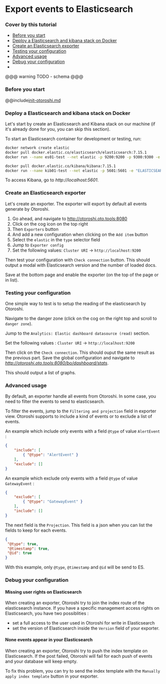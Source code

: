# Export events to Elasticsearch

### Cover by this tutorial
- [Before you start](#before-you-start)
- [Deploy a Elasticsearch and kibana stack on Docker](#deploy-a-elasticsearch-and-kibana-stack-on-docker)
- [Create an Elasticsearch exporter](#create-an-elasticsearch-exporter)
- [Testing your configuration](#testing-your-configuration)
- [Advanced usage](#advanced-usage)
- [Debug your configuration](#debug-your-configuration)
- 

@@@ warning
TODO - schema
@@@

### Before you start

@@include[init-otoroshi.md](../snippets/init-otoroshi.md) 

### Deploy a Elasticsearch and kibana stack on Docker

Let's start by create an Elasticsearch and Kibana stack on our machine (if it's already done for you, you can skip this section).

To start an Elasticsearch container for development or testing, run:

```sh
docker network create elastic
docker pull docker.elastic.co/elasticsearch/elasticsearch:7.15.1
docker run --name es01-test --net elastic -p 9200:9200 -p 9300:9300 -e "discovery.type=single-node" docker.elastic.co/elasticsearch/elasticsearch:7.15.1
```

```sh
docker pull docker.elastic.co/kibana/kibana:7.15.1
docker run --name kib01-test --net elastic -p 5601:5601 -e "ELASTICSEARCH_HOSTS=http://es01-test:9200" docker.elastic.co/kibana/kibana:7.15.1
```

To access Kibana, go to *http://localhost:5601*.

### Create an Elasticsearch exporter

Let's create an exporter. The exporter will export by default all events generate by Otoroshi.

1. Go ahead, and navigate to http://otoroshi.oto.tools:8080
2. Click on the cog icon on the top right
3. Then `Exporters` button
4. And add a new configuration when clicking on the `Add item` button
5. Select the `elastic` in the `type` selector field
6. Jump to `Exporter config`
7. Set the following values: `Cluster URI` -> `http://localhost:9200`

Then test your configuration with `Check connection` button. This should output a modal with Elasticsearch version and the number of loaded docs.

Save at the bottom page and enable the exporter (on the top of the page or in list).

### Testing your configuration

One simple way to test is to setup the reading of the elasticsearch by Otoroshi.

Navigate to the danger zone (click on the cog on the right top and scroll to `danger zone`).

Jump to the `Analytics: Elastic dashboard datasource (read)` section.

Set the following values : `Cluster URI` -> `http://localhost:9200`

Then click on the `Check connection`. This should ouput the same result as the previous part. Save the global configuration and navigate to *http://otoroshi.oto.tools:8080/bo/dashboard/stats*.

This should output a list of graphs.

### Advanced usage

By default, an exporter handle all events from Otoroshi. In some case, you need to filter the events to send to elasticsearch.

To filter the events, jump to the `Filtering and projection` field in exporter view. Otoroshi supports to include a kind of events or to exclude a list of events. 

An example which include only events with a field `@type` of value `AlertEvent` :
```json
{
    "include": [
        { "@type": "AlertEvent" }
    ],
    "exclude": []
}
```
An example which exclude only events with a field `@type` of value `GatewayEvent` :
```json
{
    "exclude": [
        { "@type": "GatewayEvent" }
    ],
    "include": []
}
```

The next field is the `Projection`. This field is a json when you can list the fields to keep for each events.

```json
{
 "@type": true,
 "@timestamp": true,
 "@id": true
}
```
With this example, only `@type`, `@timestamp` and `@id` will be send to ES.

### Debug your configuration

#### Missing user rights on Elasticsearch

When creating an exporter, Otoroshi try to join the index route of the elasticsearch instance. If you have a specific management access rights on Elasticsearch, you have two possiblities :

- set a full access to the user used in Otoroshi for write in Elasticsearch
- set the version of Elasticsearch inside the `Version` field of your exporter.

#### None events appear in your Elasticsearch

When creating an exporter, Otoroshi try to push the index template on Elasticsearch. If the post failed, Otoroshi will fail for each push of events and your database will keep empty. 

To fix this problem, you can try to send the index template with the `Manually apply index template` button in your exporter.